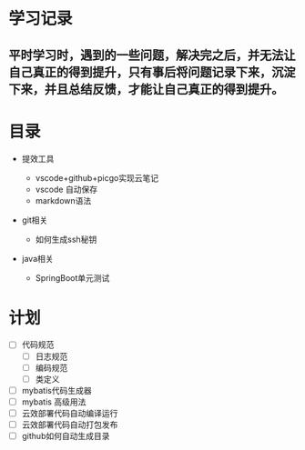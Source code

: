 # 学习记录

## 平时学习时，遇到的一些问题，解决完之后，并无法让自己真正的得到提升，只有事后将问题记录下来，沉淀下来，并且总结反馈，才能让自己真正的得到提升。

# 目录
- 提效工具
  - vscode+github+picgo实现云笔记
  - vscode 自动保存
  - markdown语法

- git相关
  - 如何生成ssh秘钥

- java相关
  - SpringBoot单元测试

# 计划
- [ ] 代码规范
  - [ ] 日志规范
  - [ ] 编码规范
  - [ ] 类定义
- [ ] mybatis代码生成器
- [ ] mybatis 高级用法
- [ ] 云效部署代码自动编译运行
- [ ] 云效部署代码自动打包发布
- [ ] github如何自动生成目录